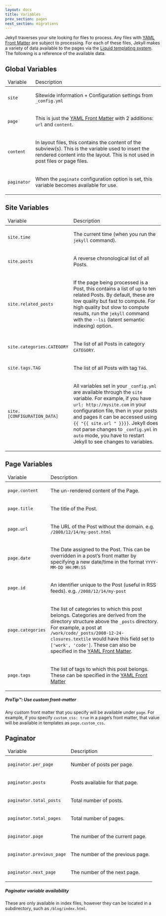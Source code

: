 ```yaml
---
layout: docs
title: Variables
prev_section: pages
next_section: migrations
---
```


Jekyll traverses your site looking for files to process. Any files with [YAML Front Matter](../frontmatter) are subject to processing. For each of these files, Jekyll makes a variety of data available to the pages via the [Liquid templating system](http://wiki.github.com/shopify/liquid/liquid-for-designers). The following is a reference of the available data.

## Global Variables

<table>
  <thead>
    <tr>
      <td>Variable</td>
      <td>Description</td>
    </tr>
  </thead>
  <tbody>
    <tr>
      <td><p><code>site</code></p></td>
      <td><p>Sitewide information + Configuration settings from <code>_config.yml</code></p></td>
    </tr>
    <tr>
      <td><p><code>page</code></p></td>
      <td><p>This is just the <a href="../frontmatter">YAML Front Matter</a> with 2 additions: <code>url</code> and <code>content</code>.</p></td>
    </tr>
    <tr>
      <td><p><code>content</code></p></td>
      <td><p>In layout files, this contains the content of the subview(s). This is the variable used to insert the rendered content into the layout. This is not used in post files or page files.</p></td>
    </tr>
    <tr>
      <td><p><code>paginator</code></p></td>
      <td><p>When the <code>paginate</code> configuration option is set, this variable becomes available for use.</p></td>
    </tr>
  </tbody>
</table>

## Site Variables

<table>
  <thead>
    <tr>
      <td>Variable</td>
      <td>Description</td>
    </tr>
  </thead>
  <tbody>
    <tr>
      <td><p><code>site.time</code></p></td>
      <td><p>The current time (when you run the <code>jekyll</code> command).</p></td>
    </tr>
    <tr>
      <td><p><code>site.posts</code></p></td>
      <td><p>A reverse chronological list of all Posts.</p></td>
    </tr>
    <tr>
      <td><p><code>site.related_posts</code></p></td>
      <td><p>If the page being processed is a Post, this contains a list of up to ten related Posts. By default, these are low quality but fast to compute. For high quality but slow to compute results, run the <code>jekyll</code> command with the <code>--lsi</code> (latent semantic indexing) option.</p></td>
    </tr>
    <tr>
      <td><p><code>site.categories.CATEGORY</code></p></td>
      <td><p>The list of all Posts in category <code>CATEGORY</code>.</p></td>
    </tr>
    <tr>
      <td><p><code>site.tags.TAG</code></p></td>
      <td><p>The list of all Posts with tag <code>TAG</code>.</p></td>
    </tr>
    <tr>
      <td><p><code>site.[CONFIGURATION_DATA]</code></p></td>
      <td><p>All variables set in your <code>_config.yml</code> are available through the <code>site</code> variable. For example, if you have <code>url: http://mysite.com</code> in your configuration file, then in your posts and pages it can be accessed using <code>{{ "{{ site.url " }}}}</code>. Jekyll does not parse changes to <code>_config.yml</code> in <code>auto</code> mode, you have to restart Jekyll to see changes to variables.</p></td>
    </tr>
  </tbody>
</table>

## Page Variables

<table>
  <thead>
    <tr>
      <td>Variable</td>
      <td>Description</td>
    </tr>
  </thead>
  <tbody>
    <tr>
      <td><p><code>page.content</code></p></td>
      <td><p>The un-rendered content of the Page.</p></td>
    </tr>
    <tr>
      <td><p><code>page.title</code></p></td>
      <td><p>The title of the Post.</p></td>
    </tr>
    <tr>
      <td><p><code>page.url</code></p></td>
      <td><p>The URL of the Post without the domain. e.g. <code>/2008/12/14/my-post.html</code></p></td>
    </tr>
    <tr>
      <td><p><code>page.date</code></p></td>
      <td><p>The Date assigned to the Post. This can be overridden in a post’s front matter by specifying a new date/time in the format <code>YYYY-MM-DD HH:MM:SS</code></p></td>
    </tr>
    <tr>
      <td><p><code>page.id</code></p></td>
      <td><p>An identifier unique to the Post (useful in RSS feeds). e.g. <code>/2008/12/14/my-post</code></p></td>
    </tr>
    <tr>
      <td><p><code>page.categories</code></p></td>
      <td><p>The list of categories to which this post belongs. Categories are derived from the directory structure above the <code>_posts</code> directory. For example, a post at <code>/work/code/_posts/2008-12-24-closures.textile</code> would have this field set to <code>['work', 'code']</code>. These can also be specified in the <a href="../frontmatter">YAML Front Matter</a>.</p></td>
    </tr>
    <tr>
      <td><p><code>page.tags</code></p></td>
      <td><p>The list of tags to which this post belongs. These can be specified in the <a href="../frontmatter">YAML Front Matter</a></p></td>
    </tr>
  </tbody>
</table>

<div class="note">
  <h5>ProTip™: Use custom front-matter</h5>
  <p>Any custom front matter that you specify will be available under <code>page</code>. For example, if you specify <code>custom_css: true</code> in a page’s front matter, that value will be available in templates as <code>page.custom_css</code>.</p>
</div>

## Paginator

<table>
  <thead>
    <tr>
      <td>Variable</td>
      <td>Description</td>
    </tr>
  </thead>
  <tbody>
    <tr>
      <td><p><code>paginator.per_page</code></p></td>
      <td><p>Number of posts per page.</p></td>
    </tr>
    <tr>
      <td><p><code>paginator.posts</code></p></td>
      <td><p>Posts available for that page.</p></td>
    </tr>
    <tr>
      <td><p><code>paginator.total_posts</code></p></td>
      <td><p>Total number of posts.</p></td>
    </tr>
    <tr>
      <td><p><code>paginator.total_pages</code></p></td>
      <td><p>Total number of pages.</p></td>
    </tr>
    <tr>
      <td><p><code>paginator.page</code></p></td>
      <td><p>The number of the current page.</p></td>
    </tr>
    <tr>
      <td><p><code>paginator.previous_page</code></p></td>
      <td><p>The number of the previous page.</p></td>
    </tr>
    <tr>
      <td><p><code>paginator.next_page</code></p></td>
      <td><p>The number of the next page.</p></td>
    </tr>
  </tbody>
</table>

<div class="note info">
  <h5>Paginator variable availability</h5>
  <p>These are only available in index files, however they can be located in a subdirectory, such as <code>/blog/index.html</code>.</p>
</div>
